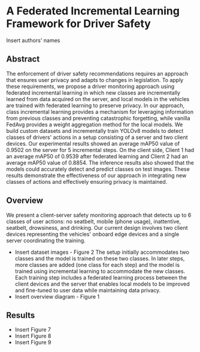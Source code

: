 # A Federated Incremental Learning Framework for Driver Safety
Insert authors' names

## Abstract
The enforcement of driver safety recommendations requires an approach that ensures user privacy and adapts to changes in legislation. To apply these requirements, we propose a driver monitoring approach using federated incremental learning in which new classes are incrementally learned from data acquired on the server, and local models in the vehicles are trained with federated learning to preserve privacy. In our approach, class incremental learning provides a mechanism for leveraging information from previous classes and preventing catastrophic forgetting, while vanilla FedAvg provides a weight aggregation method for the local models. We build custom datasets and incrementally train YOLOv8 models to detect classes of drivers' actions in a setup consisting of a server and two client devices. Our experimental results showed an average mAP50 value of 0.9502 on the server for 5 incremental steps. On the client side, Client 1 had an average mAP50 of 0.9539 after federated learning and Client 2 had an average mAP50 value of 0.8854. The inference results also showed that the models could accurately detect and predict classes on test images. These results demonstrate the effectiveness of our approach in integrating new classes of actions and effectively ensuring privacy is maintained.

## Overview
We present a client-server safety monitoring approach that detects up to 6 classes of user actions: no seatbelt, mobile (phone usage), inattentive, seatbelt, drowsiness, and drinking. Our current design involves two client devices representing the vehicles' onboard edge devices and a single server coordinating the training.
- Insert dataset images - Figure 2
The setup initially accommodates two classes and the model is trained on these two classes. In later steps, more classes are added (one class for each step) and the model is trained using incremental learning to accommodate the new classes. Each training step includes a federated learning process between the client devices and the server that enables local models to be improved and fine-tuned to user data while maintaining data privacy. 
- Insert overview diagram - Figure 1

## Results
- Insert Figure 7
- Insert Figure 8
- Insert Figure 9
